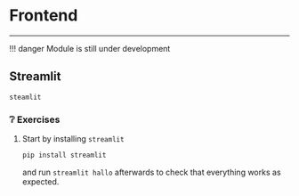 # Frontend

---

!!! danger
    Module is still under development

## Streamlit

`steamlit`

### ❔ Exercises

1. Start by installing `streamlit`

   ```bash
   pip install streamlit
   ```

   and run `streamlit hallo` afterwards to check that everything works as expected.
